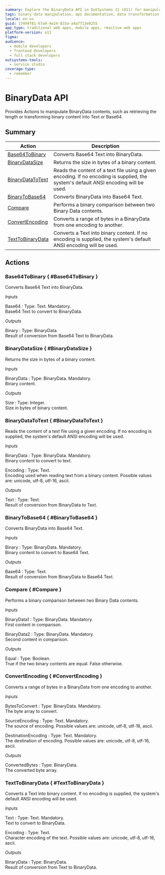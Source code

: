 ```yaml
---
summary: Explore the BinaryData API in OutSystems 11 (O11) for manipulating binary content, including conversions and size calculations.
tags: binary data manipulation, api documentation, data transformation, encoding, base64 encoding
locale: en-us
guid: 17494f81-67a9-4e24-833a-a4a7713e0255
app_type: traditional web apps, mobile apps, reactive web apps
platform-version: o11
figma:
audience:
  - mobile developers
  - frontend developers
  - full stack developers
outsystems-tools:
  - service studio
coverage-type:
  - remember
---
```


# BinaryData API

Provides Actions to manipulate BinaryData contents, such as retrieving the length or transforming binary content into Text or Base64.

## Summary

| Action | Description |
| ---|--- |
| [Base64ToBinary](<#Base64ToBinary>) | Converts Base64 Text into BinaryData. |
| [BinaryDataSize](<#BinaryDataSize>) | Returns the size in bytes of a binary content. |
| [BinaryDataToText](<#BinaryDataToText>) | Reads the content of a text file using a given encoding. If no encoding is supplied, the system's default ANSI encoding will be used. |
| [BinaryToBase64](<#BinaryToBase64>) | Converts BinaryData into Base64 Text. |
| [Compare](<#Compare>) | Performs a binary comparison between two Binary Data contents. |
| [ConvertEncoding](<#ConvertEncoding>) | Converts a range of bytes in a BinaryData from one encoding to another. |
| [TextToBinaryData](<#TextToBinaryData>) | Converts a Text into binary content. If no encoding is supplied, the system's default ANSI encoding will be used. |

## Actions

### Base64ToBinary { #Base64ToBinary }

Converts Base64 Text into BinaryData.

_Inputs_

Base64
:   Type: Text. Mandatory.  
    Base64 Text to convert to BinaryData.

_Outputs_

Binary
:   Type: BinaryData.  
    Result of conversion from Base64 Text to BinaryData.

### BinaryDataSize { #BinaryDataSize }

Returns the size in bytes of a binary content.

_Inputs_

BinaryData
:   Type: BinaryData. Mandatory.  
    Binary content.

_Outputs_

Size
:   Type: Integer.  
    Size in bytes of binary content.

### BinaryDataToText { #BinaryDataToText }

Reads the content of a text file using a given encoding. If no encoding is supplied, the system's default ANSI encoding will be used.

_Inputs_

BinaryData
:   Type: BinaryData. Mandatory.  
    Binary content to convert to text.

Encoding
:   Type: Text.  
    Encoding used when reading text from a binary content. Possible values are: unicode, utf-8, utf-16, ascii.

_Outputs_

Text
:   Type: Text.  
    Result of conversion from BinaryData to Text.

### BinaryToBase64 { #BinaryToBase64 }

Converts BinaryData into Base64 Text.

_Inputs_

Binary
:   Type: BinaryData. Mandatory.  
    Binary content to convert to Base64 Text.

_Outputs_

Base64
:   Type: Text.  
    Result of conversion from BinaryData to Base64 Text.

### Compare { #Compare }

Performs a binary comparison between two Binary Data contents.

_Inputs_

BinaryData1
:   Type: BinaryData. Mandatory.  
    First content in comparison.

BinaryData2
:   Type: BinaryData. Mandatory.  
    Second content in comparison.

_Outputs_

Equal
:   Type: Boolean.  
    True if the two binary contents are equal. False otherwise.

### ConvertEncoding { #ConvertEncoding }

Converts a range of bytes in a BinaryData from one encoding to another.

_Inputs_

BytesToConvert
:   Type: BinaryData. Mandatory.  
    The byte array to convert.

SourceEncoding
:   Type: Text. Mandatory.  
    The source of encoding. Possible values are: unicode, utf-8, utf-16, ascii.

DestinationEncoding
:   Type: Text. Mandatory.  
    The destination of encoding. Possible values are: unicode, utf-8, utf-16, ascii.

_Outputs_

ConvertedBytes
:   Type: BinaryData.  
    The converted byte array.

### TextToBinaryData { #TextToBinaryData }

Converts a Text into binary content. If no encoding is supplied, the system's default ANSI encoding will be used.

_Inputs_

Text
:   Type: Text. Mandatory.  
    Text to convert to BinaryData.

Encoding
:   Type: Text.  
    Character encoding of the text. Possible values are: unicode, utf-8, utf-16, ascii.

_Outputs_

BinaryData
:   Type: BinaryData.  
    Result of conversion from Text to BinaryData.
